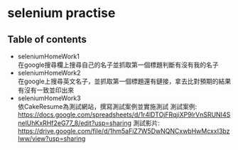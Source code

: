 # selenium practise
## Table of contents
* seleniumHomeWork1<br>
在google搜尋欄上搜尋自己的名子並抓取第一個標題判斷有沒有我的名子<br>
* seleniumHomeWork2<br>
在google上搜尋英文名子，並抓取第一個標題還有鏈接，拿去比對預期的結果有沒有一致並印出來<br>
* seleniumHomeWork3<br>
依CakeResume為測試網站，撰寫測試案例並實施測試
測試案例:<br>
https://docs.google.com/spreadsheets/d/1r4lDTOjFRqjiXP9lrVnSRUNI4SnelUhKxRHf2eG77_8/edit?usp=sharing
測試影片:<br>
https://drive.google.com/file/d/1hm5aFiZ7W5DwNQNCxwbHwMcxxI3bzlww/view?usp=sharing
